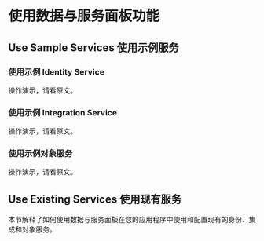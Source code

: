 # 使用数据与服务面板功能
## Use Sample Services 使用示例服务
### 使用示例 Identity Service
操作演示，请看原文。

### 使用示例 Integration Service
操作演示，请看原文。

### 使用示例对象服务
操作演示，请看原文。

## Use Existing Services 使用现有服务
本节解释了如何使用数据与服务面板在您的应用程序中使用和配置现有的身份、集成和对象服务。